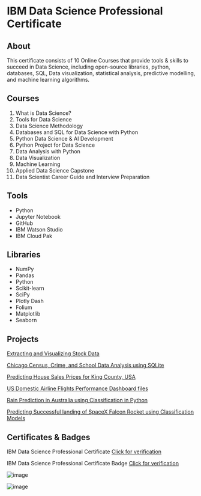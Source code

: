 # IBM Data Science Professional Certificate

## About

This certificate consists of 10 Online Courses that provide tools & skills to succeed in Data Science, including open-source libraries, python, databases, SQL, Data visualization, statistical analysis, predictive modelling, and machine learning algorithms.

## Courses

1. What is Data Science?
2. Tools for Data Science
3. Data Science Methodology
4. Databases and SQL for Data Science with Python
5. Python Data Science & AI Development
6. Python Project for Data Science
7. Data Analysis with Python
8. Data Visualization
9. Machine Learning
10. Applied Data Science Capstone
11. Data Scientist Career Guide and Interview Preparation

## Tools
* Python
* Jupyter Notebook
* GitHub
* IBM Watson Studio
* IBM Cloud Pak

## Libraries

* NumPy
* Pandas
* Python
* Scikit-learn
* SciPy
* Plotly Dash
* Folium
* Matplotlib
* Seaborn

## Projects

[Extracting and Visualizing Stock Data](https://github.com/abiyselassie22/IBM-Data-Science/blob/master/6.%20Python%20Project%20for%20Data%20Science/FinalAssign_Extract%26VisualizeStockData.ipynb)<br>

[Chicago Census, Crime, and School Data Analysis using SQLite](https://github.com/abiyselassie22/IBM-Data-Science/blob/master/4.%20%20Databases%20and%20SQL%20for%20Data%20Science%20with%20Python/5.%20Working%20with%20Real%20World%20Datasets/2.%20PeerAssign-v5_SQLite.ipynb)<br>

[Predicting House Sales Prices for King County, USA](https://github.com/abiyselassie22/IBM-Data-Science/blob/master/7.%20Data%20Analysis%20with%20Python/6.%20House_Sales_in_King_Count_USA.jupyterlite.ipynb)<br>

[US Domestic Airline Flights Performance Dashboard files](https://github.com/abiyselassie22/IBM-Data-Science/tree/master/8.%20Data%20Visualization/Final%20Assignment)<br>

[Rain Prediction in Australia using Classification in Python](https://github.com/abiyselassie22/IBM-Data-Science/blob/master/9.%20Machine%20Learning/ML0101EN_SkillUp_FinalAssignment%20(2).ipynb)<br>

[Predicting Successful landing of SpaceX Falcon Rocket using Classification Models](https://github.com/abiyselassie22/IBM-Data-Science/tree/master/10.%20Applied%20Data%20Science%20Capstone)<br>

## Certificates & Badges

IBM Data Science Professional Certificate [Click for verification](https://coursera.org/verify/professional-cert/CUABG4DMCVMV)<br>

IBM Data Science Professional Certificate Badge [Click for verification](https://www.credly.com/badges/edec0704-6ffd-4efd-8223-f62c9353ec32/public_url)<br>

![image](https://github.com/user-attachments/assets/82a5f513-9c90-4496-9bf4-08f622ae35a8)

![image](https://github.com/user-attachments/assets/ca7bad05-e5f3-42e8-b104-e01f354a3dc1)

